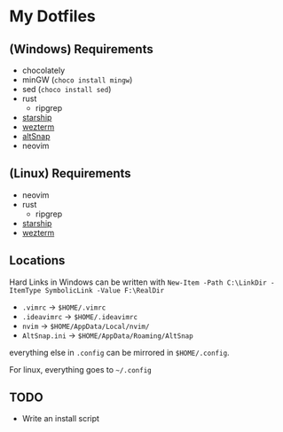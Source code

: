 # My Dotfiles

## (Windows) Requirements
- chocolately
- minGW (`choco install mingw`)
- sed (`choco install sed`)
- rust
  - ripgrep
- [starship](starship.rs)
- [wezterm](https://wezfurlong.org/wezterm/index.html)
- [altSnap](https://github.com/RamonUnch/AltSnap)
- neovim


## (Linux) Requirements
- neovim
- rust
  - ripgrep 
- [starship](starship.rs)
- [wezterm](https://wezfurlong.org/wezterm/index.html)




## Locations 
Hard Links in Windows can be written with
`New-Item -Path C:\LinkDir -ItemType SymbolicLink -Value F:\RealDir`
- `.vimrc` -> `$HOME/.vimrc`
- `.ideavimrc` -> `$HOME/.ideavimrc`
- `nvim` -> `$HOME/AppData/Local/nvim/`
- `AltSnap.ini` -> `$HOME/AppData/Roaming/AltSnap`

everything else in `.config` can be mirrored in `$HOME/.config`. 

For linux, everything goes to `~/.config`




## TODO
- Write an install script

